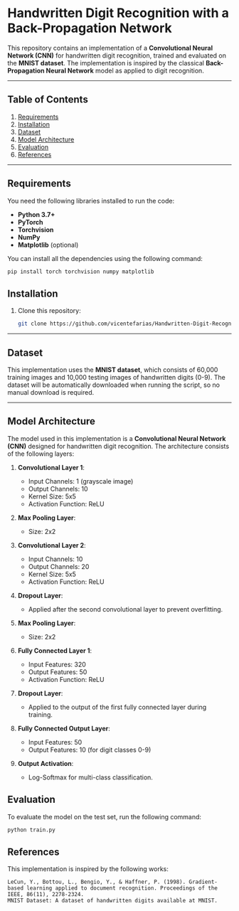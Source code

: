# Handwritten Digit Recognition with a Back-Propagation Network

This repository contains an implementation of a **Convolutional Neural Network (CNN)** for handwritten digit recognition, trained and evaluated on the **MNIST dataset**. The implementation is inspired by the classical **Back-Propagation Neural Network** model as applied to digit recognition.

---

## Table of Contents

1. [Requirements](#requirements)
2. [Installation](#installation)
3. [Dataset](#dataset)
4. [Model Architecture](#model-architecture)
5. [Evaluation](#evaluation)
6. [References](#references)

---

## Requirements

You need the following libraries installed to run the code:

- **Python 3.7+**
- **PyTorch**
- **Torchvision**
- **NumPy**
- **Matplotlib** (optional)

You can install all the dependencies using the following command:

```bash
pip install torch torchvision numpy matplotlib
```

## Installation

1. Clone this repository:

    ```bash
    git clone https://github.com/vicentefarias/Handwritten-Digit-Recognition-with-a-Back-Propagation-CNN-Paper.git
    ```

---

## Dataset

This implementation uses the **MNIST dataset**, which consists of 60,000 training images and 10,000 testing images of handwritten digits (0-9). The dataset will be automatically downloaded when running the script, so no manual download is required.

---

## Model Architecture

The model used in this implementation is a **Convolutional Neural Network (CNN)** designed for handwritten digit recognition. The architecture consists of the following layers:

1. **Convolutional Layer 1**:
   - Input Channels: 1 (grayscale image)
   - Output Channels: 10
   - Kernel Size: 5x5
   - Activation Function: ReLU

2. **Max Pooling Layer**:
   - Size: 2x2

3. **Convolutional Layer 2**:
   - Input Channels: 10
   - Output Channels: 20
   - Kernel Size: 5x5
   - Activation Function: ReLU

4. **Dropout Layer**:
   - Applied after the second convolutional layer to prevent overfitting.

5. **Max Pooling Layer**:
   - Size: 2x2

6. **Fully Connected Layer 1**:
   - Input Features: 320
   - Output Features: 50
   - Activation Function: ReLU

7. **Dropout Layer**:
   - Applied to the output of the first fully connected layer during training.

8. **Fully Connected Output Layer**:
   - Input Features: 50
   - Output Features: 10 (for digit classes 0-9)

9. **Output Activation**:
   - Log-Softmax for multi-class classification.

## Evaluation

To evaluate the model on the test set, run the following command:

```bash
python train.py
```

## References

This implementation is inspired by the following works:

    LeCun, Y., Bottou, L., Bengio, Y., & Haffner, P. (1998). Gradient-based learning applied to document recognition. Proceedings of the IEEE, 86(11), 2278-2324.
    MNIST Dataset: A dataset of handwritten digits available at MNIST.
